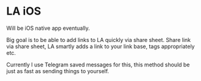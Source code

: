# LA iOS

Will be iOS native app eventually.

Big goal is to be able to add links to LA quickly via share sheet. Share link via share sheet, LA smartly adds a link to your link base, tags appropriately etc.

Currently I use Telegram saved messages for this, this method should be just as fast as sending things to yourself.
